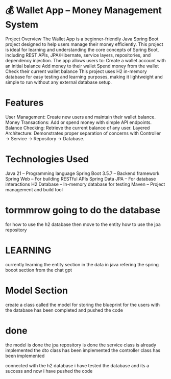 # 💰 Wallet App – Money Management System

Project Overview
The Wallet App is a beginner-friendly Java Spring Boot project designed to help users manage their money efficiently. This project is ideal for learning and understanding the core concepts of Spring Boot, including REST APIs, JPA/Hibernate, service layers, repositories, and dependency injection.
The app allows users to:
Create a wallet account with an initial balance
Add money to their wallet
Spend money from the wallet
Check their current wallet balance
This project uses H2 in-memory database for easy testing and learning purposes, making it lightweight and simple to run without any external database setup.

# Features
User Management: Create new users and maintain their wallet balance.
Money Transactions: Add or spend money with simple API endpoints.
Balance Checking: Retrieve the current balance of any user.
Layered Architecture: Demonstrates proper separation of concerns with Controller → Service → Repository → Database.

# Technologies Used
Java 21 – Programming language
Spring Boot 3.5.7 – Backend framework
Spring Web – For building RESTful APIs
Spring Data JPA – For database interactions
H2 Database – In-memory database for testing
Maven – Project management and build tool


# tormmrow going to do the database
for how to use the h2 database
then move to the entity
how to use the jpa repository

# LEARNING
currently learning the entity section in the data
in java
refering the spring booot section from the chat gpt

# Model Section
create a class called the model 
for storing the blueprint for the users with the database
has been completed and pushed the code

# done
the model is done
the jpa repository is done
the service class is already implemented
the dto class has been implemented
the controller class has been implemented

connected with the h2 database
i have tested the database and its a success
and now i have pushed the code
